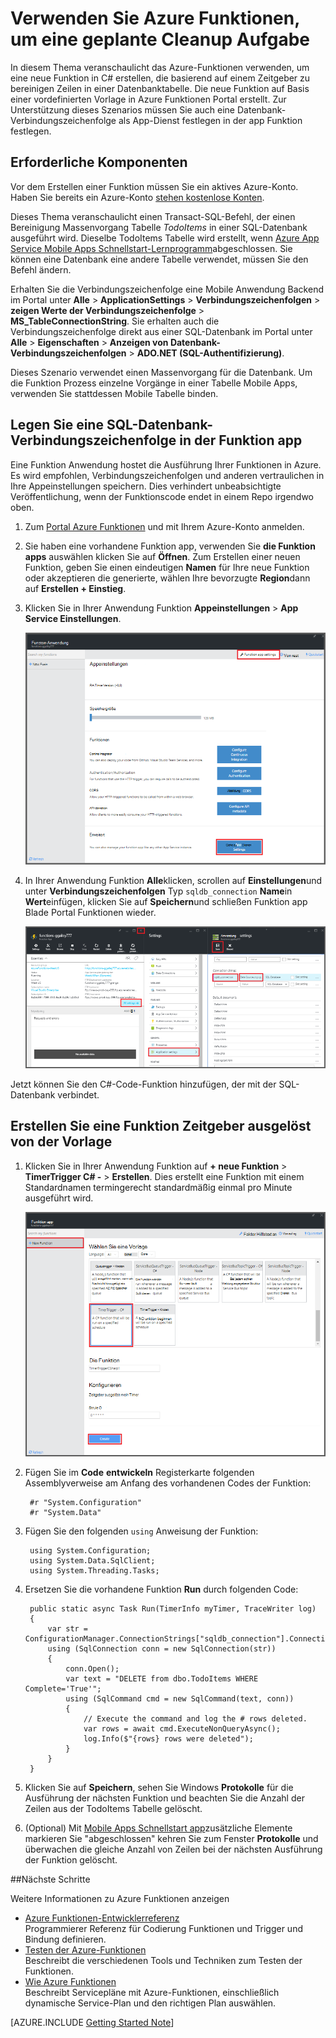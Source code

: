 <properties
   pageTitle="Verwenden, um eine geplante Cleanup Aufgabe Azure Funktionen | Microsoft Azure"
   description="Azure Funktionen erstellen Sie eine C#-Funktion, die basierend auf einem Ereignis-Zeitgeber."
   services="functions"
   documentationCenter="na"
   authors="ggailey777"
   manager="erikre"
   editor=""
   tags=""
   />

<tags
   ms.service="functions"
   ms.devlang="multiple"
   ms.topic="article"
   ms.tgt_pltfrm="multiple"
   ms.workload="na"
   ms.date="09/26/2016"
   ms.author="glenga"/>
   
# <a name="use-azure-functions-to-perform-a-scheduled-clean-up-task"></a>Verwenden Sie Azure Funktionen, um eine geplante Cleanup Aufgabe

In diesem Thema veranschaulicht das Azure-Funktionen verwenden, um eine neue Funktion in C# erstellen, die basierend auf einem Zeitgeber zu bereinigen Zeilen in einer Datenbanktabelle. Die neue Funktion auf Basis einer vordefinierten Vorlage in Azure Funktionen Portal erstellt. Zur Unterstützung dieses Szenarios müssen Sie auch eine Datenbank-Verbindungszeichenfolge als App-Dienst festlegen in der app Funktion festlegen. 

## <a name="prerequisites"></a>Erforderliche Komponenten 

Vor dem Erstellen einer Funktion müssen Sie ein aktives Azure-Konto. Haben Sie bereits ein Azure-Konto [stehen kostenlose Konten](https://azure.microsoft.com/free/).

Dieses Thema veranschaulicht einen Transact-SQL-Befehl, der einen Bereinigung Massenvorgang Tabelle *TodoItems* in einer SQL-Datenbank ausgeführt wird. Dieselbe TodoItems Tabelle wird erstellt, wenn [Azure App Service Mobile Apps Schnellstart-Lernprogramm](../app-service-mobile/app-service-mobile-ios-get-started.md)abgeschlossen. Sie können eine Datenbank eine andere Tabelle verwendet, müssen Sie den Befehl ändern.

Erhalten Sie die Verbindungszeichenfolge eine Mobile Anwendung Backend im Portal unter **Alle** > **ApplicationSettings** > **Verbindungszeichenfolgen** > **zeigen Werte der Verbindungszeichenfolge** > **MS_TableConnectionString**. Sie erhalten auch die Verbindungszeichenfolge direkt aus einer SQL-Datenbank im Portal unter **Alle** > **Eigenschaften** > **Anzeigen von Datenbank-Verbindungszeichenfolgen** > **ADO.NET (SQL-Authentifizierung)**.

Dieses Szenario verwendet einen Massenvorgang für die Datenbank. Um die Funktion Prozess einzelne Vorgänge in einer Tabelle Mobile Apps, verwenden Sie stattdessen Mobile Tabelle binden.

## <a name="set-a-sql-database-connection-string-in-the-function-app"></a>Legen Sie eine SQL-Datenbank-Verbindungszeichenfolge in der Funktion app

Eine Funktion Anwendung hostet die Ausführung Ihrer Funktionen in Azure. Es wird empfohlen, Verbindungszeichenfolgen und anderen vertraulichen in Ihre Appeinstellungen speichern. Dies verhindert unbeabsichtigte Veröffentlichung, wenn der Funktionscode endet in einem Repo irgendwo oben. 

1. Zum [Portal Azure Funktionen](https://functions.azure.com/signin) und mit Ihrem Azure-Konto anmelden.

2. Sie haben eine vorhandene Funktion app, verwenden Sie **die Funktion apps** auswählen klicken Sie auf **Öffnen**. Zum Erstellen einer neuen Funktion, geben Sie einen eindeutigen **Namen** für Ihre neue Funktion oder akzeptieren die generierte, wählen Ihre bevorzugte **Region**dann auf **Erstellen + Einstieg**. 

3. Klicken Sie in Ihrer Anwendung Funktion **Appeinstellungen** > **App Service Einstellungen**. 

    ![Funktion app Einstellungen blade](./media/functions-create-an-event-processing-function/functions-app-service-settings.png)

4. In Ihrer Anwendung Funktion **Alle**klicken, scrollen auf **Einstellungen**und unter **Verbindungszeichenfolgen** Typ `sqldb_connection` **Name**in **Wert**einfügen, klicken Sie auf **Speichern**und schließen Funktion app Blade Portal Funktionen wieder.

    ![App-Einstellung Verbindungszeichenfolge](./media/functions-create-an-event-processing-function/functions-app-service-settings-connection-strings.png)

Jetzt können Sie den C#-Code-Funktion hinzufügen, der mit der SQL-Datenbank verbindet.

## <a name="create-a-timer-triggered-function-from-the-template"></a>Erstellen Sie eine Funktion Zeitgeber ausgelöst von der Vorlage

1. Klicken Sie in Ihrer Anwendung Funktion auf **+ neue Funktion** > **TimerTrigger C# -** > **Erstellen**. Dies erstellt eine Funktion mit einem Standardnamen termingerecht standardmäßig einmal pro Minute ausgeführt wird. 

    ![Erstellen Sie eine neue Funktion Zeitgeber ausgelöst](./media/functions-create-an-event-processing-function/functions-create-new-timer-trigger.png)

2. Fügen Sie im **Code** **entwickeln** Registerkarte folgenden Assemblyverweise am Anfang des vorhandenen Codes der Funktion:

        #r "System.Configuration"
        #r "System.Data"

3. Fügen Sie den folgenden `using` Anweisung der Funktion:

        using System.Configuration;
        using System.Data.SqlClient;
        using System.Threading.Tasks; 

4. Ersetzen Sie die vorhandene Funktion **Run** durch folgenden Code:

        public static async Task Run(TimerInfo myTimer, TraceWriter log)
        {
            var str = ConfigurationManager.ConnectionStrings["sqldb_connection"].ConnectionString;
            using (SqlConnection conn = new SqlConnection(str))
            {
                conn.Open();
                var text = "DELETE from dbo.TodoItems WHERE Complete='True'";
                using (SqlCommand cmd = new SqlCommand(text, conn))
                {
                    // Execute the command and log the # rows deleted.
                    var rows = await cmd.ExecuteNonQueryAsync();
                    log.Info($"{rows} rows were deleted");
                }
            }
        }

5. Klicken Sie auf **Speichern**, sehen Sie Windows **Protokolle** für die Ausführung der nächsten Funktion und beachten Sie die Anzahl der Zeilen aus der TodoItems Tabelle gelöscht.

6. (Optional) Mit [Mobile Apps Schnellstart app](../app-service-mobile/app-service-mobile-ios-get-started.md)zusätzliche Elemente markieren Sie "abgeschlossen" kehren Sie zum Fenster **Protokolle** und überwachen die gleiche Anzahl von Zeilen bei der nächsten Ausführung der Funktion gelöscht. 

##<a name="next-steps"></a>Nächste Schritte

Weitere Informationen zu Azure Funktionen anzeigen

+ [Azure Funktionen-Entwicklerreferenz](functions-reference.md)  
Programmierer Referenz für Codierung Funktionen und Trigger und Bindung definieren.
+ [Testen der Azure-Funktionen](functions-test-a-function.md)  
Beschreibt die verschiedenen Tools und Techniken zum Testen der Funktionen.
+ [Wie Azure Funktionen](functions-scale.md)  
Beschreibt Servicepläne mit Azure-Funktionen, einschließlich dynamische Service-Plan und den richtigen Plan auswählen.  

[AZURE.INCLUDE [Getting Started Note](../../includes/functions-get-help.md)]